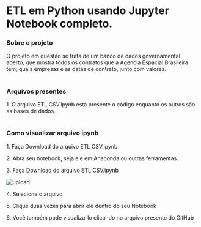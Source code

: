 # ETL em Python usando Jupyter Notebook completo.

<h3> Sobre o projeto </h3>

<p> O projeto em questão se trata de um banco de dados governamental aberto, que mostra todos os contratos que a Agencia Espacial Brasileira tem, quais empresas e as datas de contrato, junto com valores. </p>

#
<h3> Arquivos presentes </h3>

<p> 1. O arquivo ETL CSV.ipynb está presente o código enquanto os outros são as bases de dados. </p>

#
<h3> Como visualizar arquivo ipynb </h3>
<p> 1. Faça Download do arquivo ETL CSV.ipynb </p>
<p> 2. Abra seu notebook, seja ele em Anaconda ou outras ferramentas. </p>
<p> 3. Faça Download do arquivo ETL CSV.ipynb </p>

![upload](https://github.com/KnightAlmeida/ETL-CSV-Python/assets/94095714/7a18007b-dd77-49f5-8f68-67fd47918817)

<p> 4. Selecione o arquivo </p>
<p> 5. Clique duas vezes para abrir ele dentro do seu Notebook </p>
<p> 6. Você também pode visualiza-lo clicando no arquivo presente do GitHub </p>
